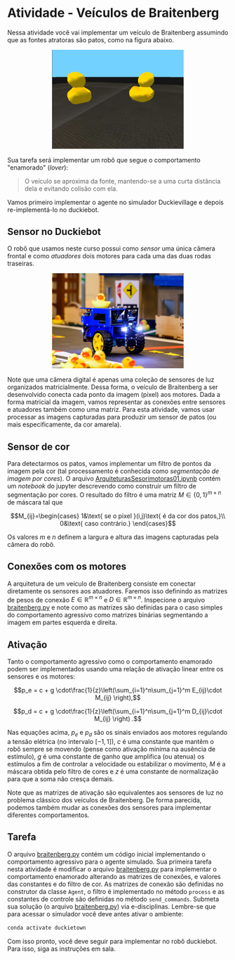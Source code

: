 # Atividade - Veículos de Braitenberg

Nessa atividade você vai implementar um veículo de Braitenberg  assumindo que as fontes atratoras são patos, como na figura abaixo.

<figure>
  <div style="text-align: center">
  <img src="img/sim3.png" alt="Patos!" width="300">
  </div>
</figure>

Sua tarefa será implementar um robô que segue o comportamento "enamorado" (_lover_):

> O veículo se aproxima da fonte, mantendo-se a uma curta
> distância dela e evitando colisão com ela.

Vamos primeiro implementar o agente no simulador Duckievillage e depois re-implementá-lo no duckiebot.

## Sensor no Duckiebot

O robô que usamos neste curso possui como *sensor* uma única câmera frontal e como *atuadores* dois
motores para cada uma das duas rodas traseiras.

<figure>
  <div style="text-align: center">
  <img src="img/duckiebot.jpg" alt="Duckiebot" width="300">
  </div>
</figure>

Note que uma câmera digital é apenas uma coleção de sensores de luz organizados matricialmente.
Dessa forma, o veículo de Braitenberg a ser desenvolvido conecta cada ponto da imagem (pixel) aos motores.
Dada a forma matricial da imagem, vamos representar as conexões entre sensores e atuadores também como uma matriz.
Para esta atividade, vamos usar processar as imagens capturadas para produzir um sensor de patos 
(ou mais especificamente, da cor amarela).

## Sensor de cor

Para detectarmos os patos, vamos implementar um filtro de pontos da imagem pela cor (tal processamento é conhecida como _segmentação de imagem por cores_). O arquivo [ArquiteturasSesorimotoras01.ipynb](./ArquiteturasSesorimotoras01.ipynb) contém um _notebook_ do jupyter descrevendo como construir um filtro de segmentação por cores.
O resultado do filtro é uma matriz $`M\in\{0,1\}^{m\times n}`$ de máscara tal que
```math
M_{ij}=\begin{cases}
  1&\text{ se o pixel }(i,j)\text{ é da cor dos patos,}\\
  0&\text{ caso contrário.}
\end{cases}
```
Os valores $`m`$ e $`n`$ definem a largura e altura das imagens capturadas pela câmera do robô.

## Conexões com os motores

A arquitetura de um veículo de Braitenberg consiste em conectar diretamente os sensores aos atuadores.
Faremos isso definindo as matrizes de pesos de conexão $`E\in\mathbb{R}^{m \times n}`$ e $`D \in \mathbb{R}^{m \times n}`$.
Inspecione o arquivo [braitenberg.py](./braitenberg.py) e note como as matrizes são definidas para o caso simples do comportamento agressivo como matrizes binárias segmentando a imagem em partes esquerda e direita.

## Ativação

Tanto o comportamento agressivo como o comportamento enamorado podem ser implementados usando uma relação de ativação linear entre os sensores e os motores:

```math
p_e = c + g \cdot\frac{1}{z}\left(\sum_{i=1}^n\sum_{j=1}^m E_{ij}\cdot M_{ij} \right),
```
```math
p_d = c + g \cdot\frac{1}{z}\left(\sum_{i=1}^n\sum_{j=1}^m D_{ij}\cdot M_{ij} \right) .
```

Nas equações acima, $`p_e`$ e $`p_d`$ são os sinais enviados aos motores regulando a tensão elétrica (no intervalo $`[-1,1]`$), $`c`$ é uma constante que mantêm o robô sempre se movendo (pense como ativação mínima na ausência de estímulo), $`g`$ é uma constante de ganho que amplifica (ou atenua) os estímulos a fim de controlar a velocidade ou estabilizar o movimento, $`M`$ é a máscara obtida pelo filtro de cores e $`z`$ é uma constante de normalização para que a soma não cresça demais.

Note que as matrizes de ativação são equivalentes aos sensores de luz no problema clássico dos
veículos de Braitenberg. De forma parecida, podemos também mudar as conexões dos sensores para
implementar diferentes comportamentos.

## Tarefa

O arquivo [braitenberg.py](./braitenberg.py) contém um código inicial implementando o comportamento agressivo para o agente simulado. 
Sua primeira tarefa nesta atividade é modificar o arquivo [braitenberg.py](./braitenberg.py) para implementar o comportamento enamorado alterando as matrizes de conexões, e valores das constantes e do filtro de cor. As matrizes de conexão são definidas no construtor da classe `Agent`, o filtro é implementado no método `process` e as constantes de controle são definidas no método `send_commands`.
Submeta sua solução (o arquivo [braitenberg.py](./braitenberg.py)) via e-disciplinas. Lembre-se que para acessar o simulador você deve antes ativar o ambiente:

```bash
conda activate duckietown
```

Com isso pronto, você deve seguir para implementar no robô duckiebot. Para isso, siga as instruções em sala. 


